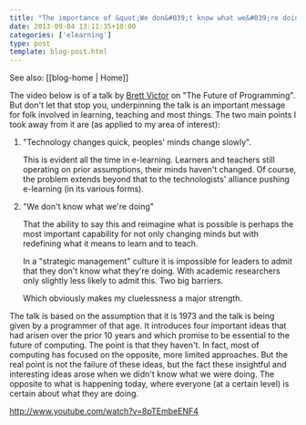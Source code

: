 ```yaml
---
title: "The importance of &quot;We don&#039;t know what we&#039;re doing&quot;"
date: 2013-09-04 13:11:35+10:00
categories: ['elearning']
type: post
template: blog-post.html
---
```


See also: [[blog-home | Home]]

The video below is of a talk by [Brett Victor](http://worrydream.com/#!/cv/bret_victor_resume.pdf) on "The Future of Programming". But don't let that stop you, underpinning the talk is an important message for folk involved in learning, teaching and most things. The two main points I took away from it are (as applied to my area of interest):

1. "Technology changes quick, peoples' minds change slowly".
    
    This is evident all the time in e-learning. Learners and teachers still operating on prior assumptions, their minds haven't changed. Of course, the problem extends beyond that to the technologists' alliance pushing e-learning (in its various forms).
    
2. "We don't know what we're doing"
    
    That the ability to say this and reimagine what is possible is perhaps the most important capability for not only changing minds but with redefining what it means to learn and to teach.
    
    In a "strategic management" culture it is impossible for leaders to admit that they don't know what they're doing. With academic researchers only slightly less likely to admit this. Two big barriers.
    
    Which obviously makes my cluelessness a major strength.
    

The talk is based on the assumption that it is 1973 and the talk is being given by a programmer of that age. It introduces four important ideas that had arisen over the prior 10 years and which promise to be essential to the future of computing. The point is that they haven't. In fact, most of computing has focused on the opposite, more limited approaches. But the real point is not the failure of these ideas, but the fact these insightful and interesting ideas arose when we didn't know what we were doing. The opposite to what is happening today, where everyone (at a certain level) is certain about what they are doing.

http://www.youtube.com/watch?v=8pTEmbeENF4